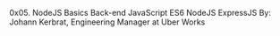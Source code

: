 0x05. NodeJS Basics
Back-end
JavaScript
ES6
NodeJS
ExpressJS
 By: Johann Kerbrat, Engineering Manager at Uber Works
